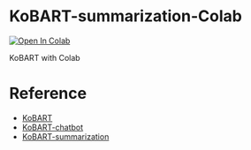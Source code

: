 # KoBART-summarization-Colab
[![Open In Colab](https://colab.research.google.com/assets/colab-badge.svg)]()

KoBART with Colab

# Reference
- [KoBART](https://github.com/SKT-AI/KoBART)
- [KoBART-chatbot](https://github.com/haven-jeon/KoBART-chatbot)
- [KoBART-summarization](https://github.com/seujung/KoBART-summarization)

